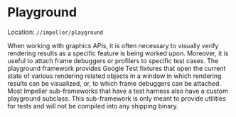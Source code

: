 # Playground

Location: `//impeller/playground`

When working with graphics APIs, it is often necessary to visually verify
rendering results as a specific feature is being worked upon. Moreover, it is
useful to attach frame debuggers or profilers to specific test cases. The
playground framework provides Google Test fixtures that open the current state
of various rendering related objects in a window in which rendering results can
be visualized, or, to which frame debuggers can be attached. Most Impeller
sub-frameworks that have a test harness also have a custom playground subclass.
This sub-framework is only meant to provide utilities for tests and will not be
compiled into any shipping binary.
